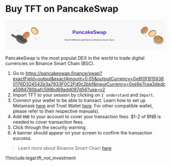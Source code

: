 # Buy TFT on PancakeSwap

![](img/pancakeswap.jpg)

PancakeSwap is the most populat DEX in the world to trade digital currencies on Binance Smart Chain (BSC).

1. Go to https://pancakeswap.finance/swap?exactField=output&exactAmount=0.05&outputCurrency=0x8f0FB159380176D324542b3a7933F0C2Fd0c2bbf&inputCurrency=0xe9e7cea3dedca5984780bafc599bd69add087d56?use=v2 
2. Import TFT to your session by clicking on `I understand` and `Import`. 
3. Connect your wallet to be able to transact. Learn how to set up Metamask [here](tft_bsc_metamask) and Trust Wallet [here](tft_bsc_trustwallet). For other compatible wallet, please refer to their respective manuals).
4. Add `BNB` to your account to cover your transaction fees. $1-2 of BNB is needed to cover transaction fees.
5. Click through the security warning
6. A banner should appear on your screen to confirm the transaction success.

> Learn more about Binance Smart Chain [here](https://www.binance.org/en/smartChain)

!!!include:legal:tft_not_investment

